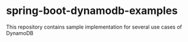 # spring-boot-dynamodb-examples
This repository contains sample implementation for several use cases of DynamoDB
